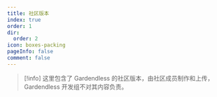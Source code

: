 ```yaml
---
title: 社区版本
index: true
order: 1
dir:
  order: 2
icon: boxes-packing
pageInfo: false
comment: false
---
```


> [!info]
> 这里包含了 Gardendless 的社区版本，由社区成员制作和上传，Gardendless 开发组不对其内容负责。

<script setup>
    import { onMounted } from 'vue';
    onMounted(() => {
        (window.adsbygoogle = window.adsbygoogle || []).push({});
    })
</script>

<Catalog />

<ins class="adsbygoogle"
     style="display:block"
     data-ad-client="ca-pub-7637695321442015"
     data-ad-slot="7113006248"
     data-ad-format="auto"
     data-full-width-responsive="true">
</ins>
